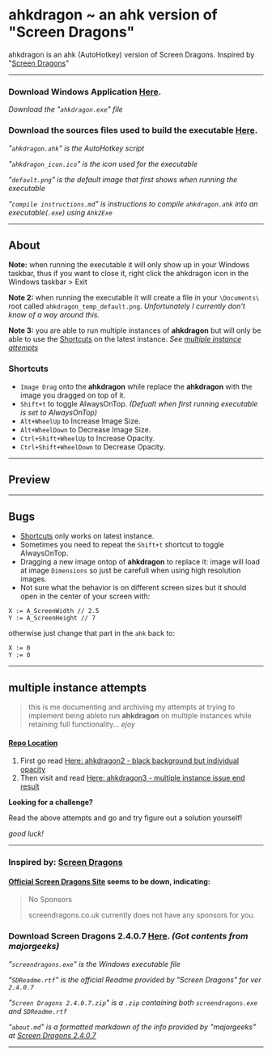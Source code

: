 # ahkdragon ~ an ahk version of "Screen Dragons"

ahkdragon is an ahk (AutoHotkey) version of Screen Dragons. Inspired by "[Screen Dragons](https://www.majorgeeks.com/files/details/screen_dragons.html)"

***

### Download Windows Application [Here](https://github.com/Courage-1984/ahkdragon-an-ahk-version-of-Screen-Dragons/tree/main/ahkdragon%20windows%20application).
*Download the "`ahkdragon.exe`" file*

### Download the sources files used to build the executable [Here](https://github.com/Courage-1984/ahkdragon-an-ahk-version-of-Screen-Dragons/tree/main/ahkdragon%20source%20files).

*"`ahkdragon.ahk`" is the AutoHotkey script*

*"`ahkdragon_icon.ico`" is the icon used for the executable*

*"`default.png`" is the default image that first shows when running the executable*

*"`compile instructions.md`" is instructions to compile `ahkdragon.ahk` into an executable(`.exe`) using `Ahk2Exe`*

***

## About

**Note:** when running the executable it will only show up in your Windows taskbar, thus if you want to close it, right click the ahkdragon icon in the Windows taskbar > Exit

**Note 2:** when running the executable it will create a file in your `\Documents\` root called `ahkdragon_temp_default.png`. *Unfortunately I currently don't know of a way around this.*

**Note 3:** you are able to run multiple instances of **ahkdragon** but will only be able to use the [Shortcuts](https://github.com/Courage-1984/ahkdragon-an-ahk-version-of-Screen-Dragons?tab=readme-ov-file#shortcuts) on the latest instance. *See [multiple instance attempts](https://github.com/Courage-1984/ahkdragon-an-ahk-version-of-Screen-Dragons?tab=readme-ov-file#multiple-instance-attempts)*

### Shortcuts

- ``Image Drag`` onto the **ahkdragon** while replace the **ahkdragon** with the image you dragged on top of it.
- ``Shift+t`` to toggle AlwaysOnTop. *(Defualt when first running executable is set to AlwaysOnTop)*
- ``Alt+WheelUp`` to Increase Image Size.
- ``Alt+WheelDown`` to Decrease Image Size.
- ``Ctrl+Shift+WheelUp`` to Increase Opacity.
- ``Ctrl+Shift+WheelDown`` to Decrease Opacity.

***

## Preview


***

## Bugs

- [Shortcuts](https://github.com/Courage-1984/ahkdragon-an-ahk-version-of-Screen-Dragons?tab=readme-ov-file#shortcuts) only works on latest instance.
- Sometimes you need to repeat the ``Shift+t`` shortcut to toggle AlwaysOnTop.
- Dragging a new image ontop of **ahkdragon** to replace it: image will load at image `Dimensions` so just be carefull when using high resolution images.
- Not sure what the behavior is on different screen sizes but it should open in the center of your screen with:
```ahk
X := A_ScreenWidth // 2.5
Y := A_ScreenHeight // 7
```
otherwise just change that part in the `ahk` back to:
```ahk
X := 0
Y := 0
```

***

## multiple instance attempts

> this is me documenting and archiving my attempts at trying to implement being ableto run **ahkdragon** on multiple instances while retaining full functionality... *ejoy*

#### [Repo Location](https://github.com/Courage-1984/ahkdragon-an-ahk-version-of-Screen-Dragons/tree/main/multiple%20instance%20attempts)

1. First go read [Here: ahkdragon2 - black background but individual opacity](https://github.com/Courage-1984/ahkdragon-an-ahk-version-of-Screen-Dragons/blob/main/multiple%20instance%20attempts/ahkdragon2%20-%20black%20background%20but%20individual%20opacity.md)
2. Then visit and read [Here: ahkdragon3 - multiple instance issue end result](https://github.com/Courage-1984/ahkdragon-an-ahk-version-of-Screen-Dragons/blob/main/multiple%20instance%20attempts/ahkdragon3%20-%20multiple%20instance%20issue%20end%20result.md)

**Looking for a challenge?**

Read the above attempts and go and try figure out a solution yourself!

*good luck!*

***

### Inspired by: [Screen Dragons](https://www.majorgeeks.com/files/details/screen_dragons.html)

#### [Official Screen Dragons Site](https://screendragons.co.uk/) seems to be down, indicating:

> No Sponsors
> 
  > screendragons.co.uk currently does not have any sponsors for you.

### Download Screen Dragons 2.4.0.7 [Here](https://github.com/Courage-1984/ahkdragon-an-ahk-version-of-Screen-Dragons/tree/main/Screen%20Dragons%202.4.0.7). *(Got contents from majorgeeks)*

*"`screendragons.exe`" is the Windows executable file*

*"`SDReadme.rtf`" is the official Readme provided by "Screen Dragons" for ver `2.4.0.7`*

*"`Screen Dragons 2.4.0.7.zip`" is a `.zip` containing both `screendragons.exe` and `SDReadme.rtf`*

*"`about.md`" is a formatted markdown of the info provided by "majorgeeks" at [Screen Dragons 2.4.0.7](https://www.majorgeeks.com/files/details/screen_dragons.html)*

***

